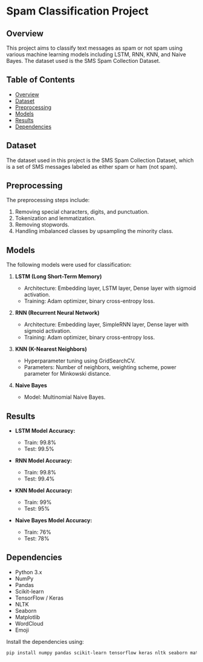 # Spam Classification Project

## Overview
This project aims to classify text messages as spam or not spam using various machine learning models including LSTM, RNN, KNN, and Naive Bayes. The dataset used is the SMS Spam Collection Dataset.

## Table of Contents
- [Overview](#overview)
- [Dataset](#dataset)
- [Preprocessing](#preprocessing)
- [Models](#models)
- [Results](#results)
- [Dependencies](#dependencies)

## Dataset
The dataset used in this project is the SMS Spam Collection Dataset, which is a set of SMS messages labeled as either spam or ham (not spam).

## Preprocessing
The preprocessing steps include:
1. Removing special characters, digits, and punctuation.
2. Tokenization and lemmatization.
3. Removing stopwords.
4. Handling imbalanced classes by upsampling the minority class.

## Models
The following models were used for classification:
1. **LSTM (Long Short-Term Memory)**
   - Architecture: Embedding layer, LSTM layer, Dense layer with sigmoid activation.
   - Training: Adam optimizer, binary cross-entropy loss.

2. **RNN (Recurrent Neural Network)**
   - Architecture: Embedding layer, SimpleRNN layer, Dense layer with sigmoid activation.
   - Training: Adam optimizer, binary cross-entropy loss.

3. **KNN (K-Nearest Neighbors)**
   - Hyperparameter tuning using GridSearchCV.
   - Parameters: Number of neighbors, weighting scheme, power parameter for Minkowski distance.

4. **Naive Bayes**
   - Model: Multinomial Naive Bayes.

## Results
- **LSTM Model Accuracy:**
  - Train: 99.8%
  - Test: 99.5%
  
- **RNN Model Accuracy:**
  - Train: 99.8%
  - Test: 99.4%
  
- **KNN Model Accuracy:**
  - Train: 99%
  - Test: 95%
  
- **Naive Bayes Model Accuracy:**
  - Train: 76%
  - Test: 78%

## Dependencies
- Python 3.x
- NumPy
- Pandas
- Scikit-learn
- TensorFlow / Keras
- NLTK
- Seaborn
- Matplotlib
- WordCloud
- Emoji

Install the dependencies using:
```bash
pip install numpy pandas scikit-learn tensorflow keras nltk seaborn matplotlib wordcloud emoji
